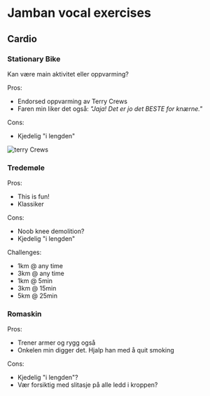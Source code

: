 # Jamban vocal exercises

## Cardio

### Stationary Bike

Kan være main aktivitet eller oppvarming?

Pros:
* Endorsed oppvarming av Terry Crews
* Faren min liker det også: _"Jaja! Det er jo det BESTE for knærne."_

Cons:
* Kjedelig "i lengden"

![terry Crews](https://theoffdutymime.files.wordpress.com/2012/09/old-spice-terry-crews-700x379.png)

### Tredemøle

Pros:
* This is fun!
* Klassiker

Cons:
* Noob knee demolition?
* Kjedelig "i lengden"

Challenges:
* 1km @ any time
* 3km @ any time
* 1km @ 5min
* 3km @ 15min
* 5km @ 25min

### Romaskin

Pros:
* Trener armer og rygg også
* Onkelen min digger det. Hjalp han med å quit smoking

Cons:
* Kjedelig "i lengden"?
* Vær forsiktig med slitasje på alle ledd i kroppen?
